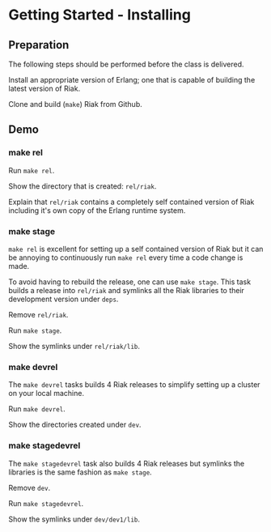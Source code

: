 # Getting Started - Installing

## Preparation

The following steps should be performed before the class is delivered.

Install an appropriate version of Erlang; one that is capable of building the
latest version of Riak.

Clone and build (`make`) Riak from Github.

## Demo

### make rel

Run `make rel`.

Show the directory that is created: `rel/riak`.

Explain that `rel/riak` contains a completely self contained version of Riak
including it's own copy of the Erlang runtime system.

### make stage

`make rel` is excellent for setting up a self contained version of Riak but it
can be annoying to continuously run `make rel` every time a code change is made.

To avoid having to rebuild the release, one can use `make stage`. This task
builds a release into `rel/riak` and symlinks all the Riak libraries to their
development version under `deps`.

Remove `rel/riak`.

Run `make stage`.

Show the symlinks under `rel/riak/lib`.

### make devrel

The `make devrel` tasks builds 4 Riak releases to simplify setting up a cluster on your local machine.

Run `make devrel`.

Show the directories created under `dev`.

### make stagedevrel

The `make stagedevrel` task also builds 4 Riak releases but symlinks the
libraries is the same fashion as `make stage`.

Remove `dev`.

Run `make stagedevrel`.

Show the symlinks under `dev/dev1/lib`.
